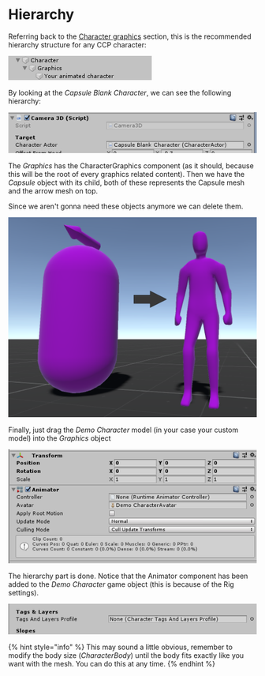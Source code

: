 # Hierarchy

Referring back to the [Character graphics](../../../fundamentals/untitled/character-graphics.md) section, this is the recommended hierarchy structure for any CCP character:

![](../../../.gitbook/assets/character_hierarchy.png)

By looking at the _Capsule Blank Character_, we can see the following hierarchy:

![](../../../.gitbook/assets/imagen%20%2853%29.png)

The _Graphics_ has the CharacterGraphics component \(as it should, because this will be the root of every graphics related content\). Then we have the _Capsule_ object with its child, both of these represents the Capsule mesh and the arrow mesh on top.

Since we aren't gonna need these objects anymore we can delete them.

![](../../../.gitbook/assets/imagen%20%2827%29.png)

Finally, just drag the _Demo Character_ model \(in your case your custom model\) into the _Graphics_ object

![](../../../.gitbook/assets/imagen%20%2845%29.png)

The hierarchy part is done. Notice that the Animator component has been added to the _Demo Character_ game object \(this is because of the Rig settings\).

![](../../../.gitbook/assets/imagen%20%2851%29.png)

{% hint style="info" %}
This may sound a little obvious, remember to modify the body size \(_CharacterBody_\) until the body fits exactly like you want with the mesh. You can do this at any time.
{% endhint %}

